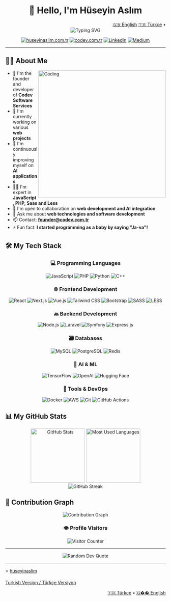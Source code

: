 # <div align="center">👋 Hello, I'm Hüseyin Aslım</div>

<div align="right">
  <a href="README.md">🇬🇧 English</a>
  <a href="README-TR.md">🇹🇷 Türkçe</a> • 
</div>

<div align="center">
  <img src="https://readme-typing-svg.herokuapp.com?font=Fira+Code&size=30&pause=1000&color=2E98FF&center=true&vCenter=true&random=false&width=600&height=100&lines=Full-Stack+Web+Developer" alt="Typing SVG" />
</div>

<p align="center">
  <a href="https://huseyinaslim.com.tr"><img src="https://img.shields.io/badge/Personal-232323?style=for-the-badge&logo=safari&logoColor=white" alt="huseyinaslim.com.tr"/></a>
  <a href="https://codev.com.tr"><img src="https://img.shields.io/badge/Codev-232323?style=for-the-badge&logo=safari&logoColor=white" alt="codev.com.tr"/></a>
  <a href="https://linkedin.com/in/huseyinaslim"><img src="https://img.shields.io/badge/LinkedIn-0077B5?style=for-the-badge&logo=linkedin&logoColor=white" alt="LinkedIn"/></a>
  <a href="https://medium.com/@wdrleo"><img src="https://img.shields.io/badge/Medium-12100E?style=for-the-badge&logo=medium&logoColor=white" alt="Medium"/></a>
</p>

---

## 👨‍💻 About Me

<img align="right" alt="Coding" width="400" src="https://media.giphy.com/media/qgQUggAC3Pfv687qPC/giphy.gif">

- 🏢 I'm the founder and developer of **Codev Software Services**
- 🔭 I'm currently working on various **web projects**
- 🌱 I'm continuously improving myself on **AI applications**
- 👨‍💻 I'm expert in **JavaScript, PHP, Saas and Less**
- 🤝 I'm open to collaboration on **web development and AI integration**
- 💬 Ask me about **web technologies and software development**
- 📫 Contact: **founder@codev.com.tr**
- ⚡ Fun fact: **I started programming as a baby by saying "Ja-va"!**

## 🛠️ My Tech Stack

<div align="center">
  
### 💻 Programming Languages

![JavaScript](https://img.shields.io/badge/JavaScript-F7DF1E?style=for-the-badge&logo=javascript&logoColor=black)
![PHP](https://img.shields.io/badge/PHP-777BB4?style=for-the-badge&logo=php&logoColor=white)
![Python](https://img.shields.io/badge/Python-14354C?style=for-the-badge&logo=python&logoColor=white)
![C++](https://img.shields.io/badge/C%2B%2B-00599C?style=for-the-badge&logo=c%2B%2B&logoColor=white)

### 🌐 Frontend Development

![React](https://img.shields.io/badge/React-20232A?style=for-the-badge&logo=react&logoColor=61DAFB)
![Next.js](https://img.shields.io/badge/Next.js-000000?style=for-the-badge&logo=next.js&logoColor=white)
![Vue.js](https://img.shields.io/badge/Vue.js-35495E?style=for-the-badge&logo=vue.js&logoColor=4FC08D)
![Tailwind CSS](https://img.shields.io/badge/Tailwind_CSS-38B2AC?style=for-the-badge&logo=tailwind-css&logoColor=white)
![Bootstrap](https://img.shields.io/badge/Bootstrap-563D7C?style=for-the-badge&logo=bootstrap&logoColor=white)
![SASS](https://img.shields.io/badge/Sass-CC6699?style=for-the-badge&logo=sass&logoColor=white)
![LESS](https://img.shields.io/badge/Less-1D365D?style=for-the-badge&logo=less&logoColor=white)

### 🔙 Backend Development

![Node.js](https://img.shields.io/badge/Node.js-43853D?style=for-the-badge&logo=node.js&logoColor=white)
![Laravel](https://img.shields.io/badge/Laravel-FF2D20?style=for-the-badge&logo=laravel&logoColor=white)
![Symfony](https://img.shields.io/badge/Symfony-000000?style=for-the-badge&logo=symfony&logoColor=white)
![Express.js](https://img.shields.io/badge/Express.js-404D59?style=for-the-badge&logo=express&logoColor=white)

### 🗃️ Databases

![MySQL](https://img.shields.io/badge/MySQL-00000F?style=for-the-badge&logo=mysql&logoColor=white)
![PostgreSQL](https://img.shields.io/badge/PostgreSQL-316192?style=for-the-badge&logo=postgresql&logoColor=white)
![Redis](https://img.shields.io/badge/Redis-DC382D?style=for-the-badge&logo=redis&logoColor=white)

### 🧠 AI & ML

![TensorFlow](https://img.shields.io/badge/TensorFlow-FF6F00?style=for-the-badge&logo=tensorflow&logoColor=white)
![OpenAI](https://img.shields.io/badge/OpenAI-412991?style=for-the-badge&logo=openai&logoColor=white)
![Hugging Face](https://img.shields.io/badge/Hugging%20Face-FFBD00?style=for-the-badge&logo=huggingface&logoColor=black)

### 🔧 Tools & DevOps

![Docker](https://img.shields.io/badge/Docker-2496ED?style=for-the-badge&logo=docker&logoColor=white)
![AWS](https://img.shields.io/badge/AWS-232F3E?style=for-the-badge&logo=amazon-aws&logoColor=white)
![Git](https://img.shields.io/badge/Git-F05032?style=for-the-badge&logo=git&logoColor=white)
![GitHub Actions](https://img.shields.io/badge/GitHub_Actions-2088FF?style=for-the-badge&logo=github-actions&logoColor=white)

</div>

## 📊 My GitHub Stats

<div align="center">
  <img src="https://github-readme-stats.vercel.app/api?username=huseyinaslim&show_icons=true&theme=radical" alt="GitHub Stats" height="170"/>
  <img src="https://github-readme-stats.vercel.app/api/top-langs/?username=huseyinaslim&layout=compact&theme=radical" alt="Most Used Languages" height="170"/>
</div>

<div align="center">
  <img src="https://github-readme-streak-stats.herokuapp.com/?user=huseyinaslim&theme=radical" alt="GitHub Streak"/>
</div>

## 🌟 Contribution Graph

<div align="center">
  <img src="https://github-profile-summary-cards.vercel.app/api/cards/profile-details?username=huseyinaslim&theme=radical" alt="Contribution Graph"/>
</div>

<div align="center">

### 👁️ Profile Visitors

<img src="https://profile-counter.glitch.me/huseyinaslim/count.svg" alt="Visitor Counter" />

</div>

---

<div align="center">
  <img src="https://quotes-github-readme.vercel.app/api?type=horizontal&theme=radical" alt="Random Dev Quote"/>
</div>

---

⭐️ [huseyinaslim](https://github.com/huseyinaslim) 

[Turkish Version / Türkçe Versiyon](README.md)

<div align="right">
  <a href="README.md">🇹🇷 Türkçe</a> • 
  <a href="README-EN.md">🇬�� English</a>
</div> 
